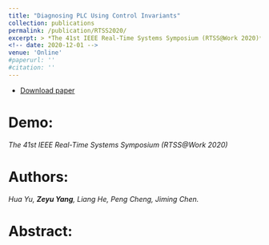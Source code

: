 ```yaml
---
title: "Diagnosing PLC Using Control Invariants"
collection: publications
permalink: /publication/RTSS2020/
excerpt: > *The 41st IEEE Real-Time Systems Symposium (RTSS@Work 2020)* <br>*Hua Yu, **Zeyu Yang**, Liang He, Peng Cheng, Jiming Chen*.'<a href="http://2020.rtss.org/call-for-demos/" class="btn--danger" target="_blank" style="color:rgb(0, 119, 181)">demo</a>
<!-- date: 2020-12-01 -->
venue: 'Online'
#paperurl: ''
#citation: ''
---
```

- [Download paper](http://2020.rtss.org/call-for-demos/)

Demo:
===
*The 41st IEEE Real-Time Systems Symposium (RTSS@Work 2020)*  

Authors: 
===
*Hua Yu, **Zeyu Yang**, Liang He, Peng Cheng, Jiming Chen.*

Abstract: 
===
